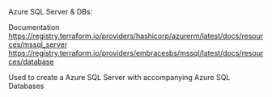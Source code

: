 Azure SQL Server & DBs:

Documentation
	https://registry.terraform.io/providers/hashicorp/azurerm/latest/docs/resources/mssql_server
	https://registry.terraform.io/providers/embracesbs/mssql/latest/docs/resources/database

Used to create a Azure SQL Server with accompanying Azure SQL Databases